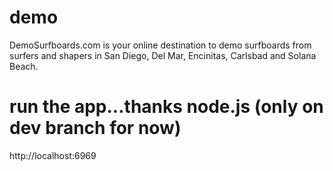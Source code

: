 # demo
DemoSurfboards.com is your online destination to demo surfboards from surfers and shapers in San Diego, Del Mar, Encinitas, Carlsbad and Solana Beach.

# run the app...thanks node.js (only on dev branch for now)
http://localhost:6969
